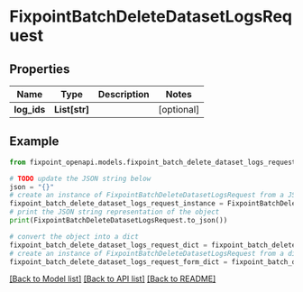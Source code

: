 # FixpointBatchDeleteDatasetLogsRequest


## Properties

Name | Type | Description | Notes
------------ | ------------- | ------------- | -------------
**log_ids** | **List[str]** |  | [optional] 

## Example

```python
from fixpoint_openapi.models.fixpoint_batch_delete_dataset_logs_request import FixpointBatchDeleteDatasetLogsRequest

# TODO update the JSON string below
json = "{}"
# create an instance of FixpointBatchDeleteDatasetLogsRequest from a JSON string
fixpoint_batch_delete_dataset_logs_request_instance = FixpointBatchDeleteDatasetLogsRequest.from_json(json)
# print the JSON string representation of the object
print(FixpointBatchDeleteDatasetLogsRequest.to_json())

# convert the object into a dict
fixpoint_batch_delete_dataset_logs_request_dict = fixpoint_batch_delete_dataset_logs_request_instance.to_dict()
# create an instance of FixpointBatchDeleteDatasetLogsRequest from a dict
fixpoint_batch_delete_dataset_logs_request_form_dict = fixpoint_batch_delete_dataset_logs_request.from_dict(fixpoint_batch_delete_dataset_logs_request_dict)
```
[[Back to Model list]](../README.md#documentation-for-models) [[Back to API list]](../README.md#documentation-for-api-endpoints) [[Back to README]](../README.md)


